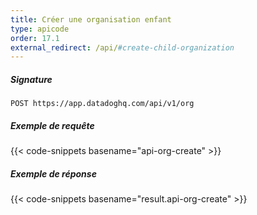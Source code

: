 ```yaml
---
title: Créer une organisation enfant
type: apicode
order: 17.1
external_redirect: /api/#create-child-organization
---
```


##### Signature
`POST https://app.datadoghq.com/api/v1/org`
##### Exemple de requête
{{< code-snippets basename="api-org-create" >}}
##### Exemple de réponse
{{< code-snippets basename="result.api-org-create" >}}
